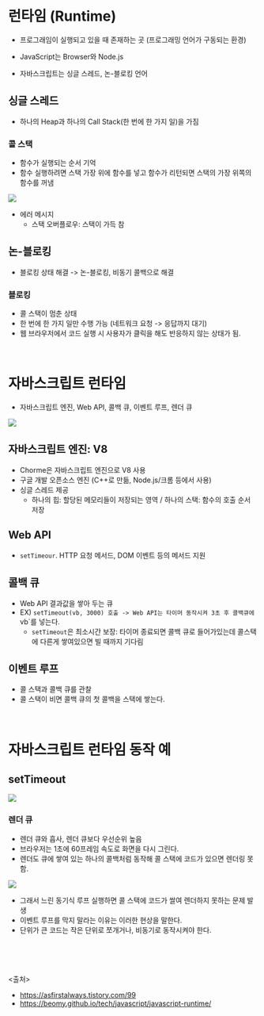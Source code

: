 # 런타임 (Runtime)

- 프로그래임이 실행되고 있을 때 존재하는 곳 (프로그래밍 언어가 구동되는 환경)
- JavaScript는 Browser와 Node.js

- 자바스크립트는 싱글 스레드, 논-블로킹 언어

## 싱글 스레드

- 하나의 Heap과 하나의 Call Stack(한 번에 한 가지 일)을 가짐

### 콜 스택

  - 함수가 실행되는 순서 기억
  - 함수 실행하려면 스택 가장 위에 함수를 넣고 함수가 리턴되면 스택의 가장 위쪽의 함수를 꺼냄
  <img src="02_JavaScript/img/run1.gif" />
  
  - 에러 메시지
    - 스택 오버플로우: 스택이 가득 참

## 논-블로킹

- 블로킹 상태 해결 -> 논-블로킹, 비동기 콜백으로 해결

### 블로킹

- 콜 스택이 멈춘 상태
- 한 번에 한 가지 일만 수행 가능 (네트워크 요청 -> 응답까지 대기)
- 웹 브라우저에서 코드 실행 시 사용자가 클릭을 해도 반응하지 않는 상태가 됨.

<br>

# 자바스크립트 런타임

- 자바스크립트 엔진, Web API, 콜백 큐, 이벤트 루프, 렌더 큐

<img src="02_JavaScript/img/run2.gif" />
  
## 자바스크립트 엔진: V8

- Chorme은 자바스크립트 엔진으로 V8 사용
- 구글 개발 오픈소스 엔진 (C++로 만듦, Node.js/크롬 등에서 사용)
- 싱글 스레드 제공
  - 하나의 힙: 할당된 메모리들이 저장되는 영역 / 하나의 스택: 함수의 호출 순서 저장

## Web API

- `setTimeour`. HTTP 요청 메서드, DOM 이벤트 등의 메서드 지원

## 콜백 큐

- Web API 결과값을 쌓아 두는 큐
- EX) `setTimeout(vb, 3000) 호출 -> Web API는 타이머 동작시켜 3초 후 콜백큐에`vb`를 넣는다.
  - `setTimeout`은 최소시간 보장: 타이머 종료되면 콜백 큐로 들어가있는데 콜스택에 다른게 쌓여있으면 빌 때까지 기다림

## 이벤트 루프

- 콜 스택과 콜백 큐를 관찰
- 콜 스택이 비면 콜백 큐의 첫 콜백을 스택에 쌓는다.

<br>

# 자바스크립트 런타임 동작 예

## setTimeout

<img src="02_JavaScript/img/run3.gif" />

<br>

### 렌더 큐

- 렌더 큐와 흡사, 렌더 큐보다 우선순위 높음
- 브라우저는 1초에 60프레임 속도로 화면을 다시 그린다.
- 렌더도 큐에 쌓여 있는 하나의 콜백처럼 동작해 콜 스택에 코드가 있으면 렌더링 못함.

<img src="02_JavaScript/img/run4.gif" />

- 그래서 느린 동기식 루프 실행하면 콜 스택에 코드가 쌀여 렌더하지 못하는 문제 발생
- 이벤트 루프를 막지 말라는 이유는 이러한 현상을 말한다.
- 단위가 큰 코드는 작은 단위로 쪼개거나, 비동기로 동작시켜야 한다.

<br><br><br>
  
<출처>

- <https://asfirstalways.tistory.com/99>
- <https://beomy.github.io/tech/javascript/javascript-runtime/>
